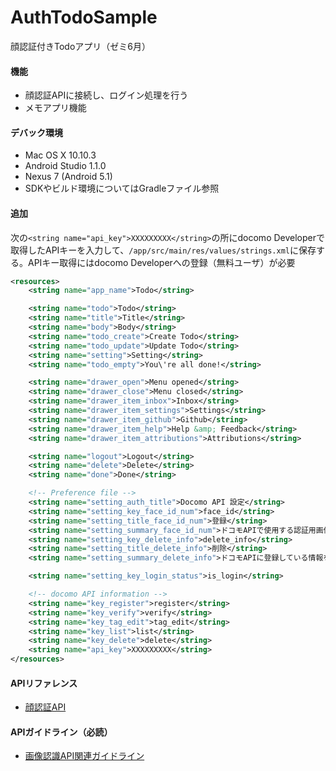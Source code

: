 # AuthTodoSample
顔認証付きTodoアプリ（ゼミ6月）

#### 機能
* 顔認証APIに接続し、ログイン処理を行う
* メモアプリ機能

#### デバック環境
* Mac OS X 10.10.3
* Android Studio 1.1.0
* Nexus 7 (Android 5.1)
* SDKやビルド環境についてはGradleファイル参照

#### 追加
次の`<string name="api_key">XXXXXXXXX</string>`の所にdocomo Developerで取得したAPIキーを入力して、`/app/src/main/res/values/strings.xml`に保存する。APIキー取得にはdocomo Developerへの登録（無料ユーザ）が必要

```xml
<resources>
    <string name="app_name">Todo</string>

    <string name="todo">Todo</string>
    <string name="title">Title</string>
    <string name="body">Body</string>
    <string name="todo_create">Create Todo</string>
    <string name="todo_update">Update Todo</string>
    <string name="setting">Setting</string>
    <string name="todo_empty">You\'re all done!</string>

    <string name="drawer_open">Menu opened</string>
    <string name="drawer_close">Menu closed</string>
    <string name="drawer_item_inbox">Inbox</string>
    <string name="drawer_item_settings">Settings</string>
    <string name="drawer_item_github">Github</string>
    <string name="drawer_item_help">Help &amp; Feedback</string>
    <string name="drawer_item_attributions">Attributions</string>

    <string name="logout">Logout</string>
    <string name="delete">Delete</string>
    <string name="done">Done</string>

    <!-- Preference file -->
    <string name="setting_auth_title">Docomo API 設定</string>
    <string name="setting_key_face_id_num">face_id</string>
    <string name="setting_title_face_id_num">登録</string>
    <string name="setting_summary_face_id_num">ドコモAPIで使用する認証用画像を登録する</string>
    <string name="setting_key_delete_info">delete_info</string>
    <string name="setting_title_delete_info">削除</string>
    <string name="setting_summary_delete_info">ドコモAPIに登録している情報を削除する</string>

    <string name="setting_key_login_status">is_login</string>

    <!-- docomo API information -->
    <string name="key_register">register</string>
    <string name="key_verify">verify</string>
    <string name="key_tag_edit">tag_edit</string>
    <string name="key_list">list</string>
    <string name="key_delete">delete</string>
    <string name="api_key">XXXXXXXXX</string>
</resources>
```

#### APIリファレンス
* [顔認証API][facial_verify_reference_link]

#### APIガイドライン（必読）
* [画像認識API関連ガイドライン][facial_verify_guideline_link]


[facial_verify_reference_link]: https://dev.smt.docomo.ne.jp/?p=common_page&p_name=pux_faceauthentication
[facial_verify_guideline_link]: https://dev.smt.docomo.ne.jp/?p=docs.api.page&api_name=image_recognition&p_name=guideline#tag01